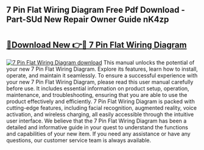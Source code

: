 ## 7 Pin Flat Wiring Diagram Free Pdf Download - Part-SUd New Repair Owner Guide nK4zp

# <h2><a href="http://dfmiy7.blite.top/?on=7+Pin+Flat+Wiring+Diagram">🔗Download New 👉🔴 7 Pin Flat Wiring Diagram</a></h2>

[![7 Pin Flat Wiring Diagram download](https://i.imgur.com/lujVjoI.png)](http://dfmiy7.blite.top/?on=7+Pin+Flat+Wiring+Diagram)
This manual unlocks the potential of your new 7 Pin Flat Wiring Diagram. Explore its features, learn how to install, operate, and maintain it seamlessly. To ensure a successful experience with your new 7 Pin Flat Wiring Diagram, please read this user manual carefully before use. It includes essential information on product setup, operation, maintenance, and troubleshooting, ensuring that you are able to use the product effectively and efficiently. 7 Pin Flat Wiring Diagram is packed with cutting-edge features, including facial recognition, augmented reality, voice activation, and wireless charging, all easily accessible through the intuitive user interface. We believe that the 7 Pin Flat Wiring Diagram has been a detailed and informative guide in your quest to understand the functions and capabilities of your new item. If you need any assistance or have any questions, our customer service team is always available.
